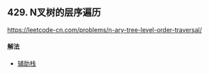 ## 429. N叉树的层序遍历

https://leetcode-cn.com/problems/n-ary-tree-level-order-traversal/


#### 解法  

* [辅助栈](_1.py)



